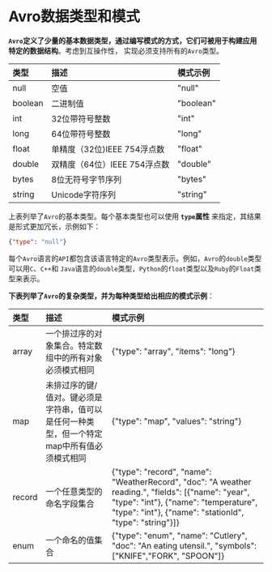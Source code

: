 Avro数据类型和模式
========================================================================
**`Avro`定义了少量的基本数据类型，通过编写模式的方式，它们可被用于构建应用特定的数据结构**。考虑到互操作性，
实现必须支持所有的`Avro`类型。

| 类型 | 描述 | 模式示例 |
|:-----|:----|:--------|
| null | 空值 | "null" |
| boolean | 二进制值 | "boolean" |
| int | 32位带符号整数 | "int" |
| long | 64位带符号整数 | "long" |
| float | 单精度（32位)IEEE 754浮点数 | "float" |
| double | 双精度（64位）IEEE 754浮点数 | "double" |
| bytes | 8位无符号字节序列 | "bytes" |
| string | Unicode字符序列 | "string" |

上表列举了`Avro`的基本类型。每个基本类型也可以使用 **`type`属性** 来指定，其结果是形式更加冗长，示例如下：
```json
{"type": "null"}
```
每个`Avro`语言的`API`都包含该语言特定的`Avro`类型表示。例如，`Avro`的`double`类型可以用`C`、`C++`和
`Java`语言的`double`类型，`Python`的`float`类型以及`Ruby`的`Float`类型来表示。

**下表列举了`Avro`的复杂类型，并为每种类型给出相应的模式示例**：

| 类型 | 描述 | 模式示例 |
|:-----|:----|:--------|
| array | 一个排过序的对象集合。特定数组中的所有对象必须模式相同 | {"type": "array", "items": "long"} |
| map | 未排过序的键/值对。键必须是字符串，值可以是任何一种类型，但一个特定map中所有值必须模式相同 | {"type": "map", "values": "string"} |
| record | 一个任意类型的命名字段集合 | {"type": "record", "name": "WeatherRecord", "doc": "A weather reading.", "fields": [{"name": "year", "type": "int"}, {"name": "temperature", "type": "int"}, {"name": "stationId", "type": "string"}]} |
| enum | 一个命名的值集合 | {"type": "enum", "name": "Cutlery", "doc": "An eating utensil.", "symbols": ["KNIFE","FORK", "SPOON"]} |






